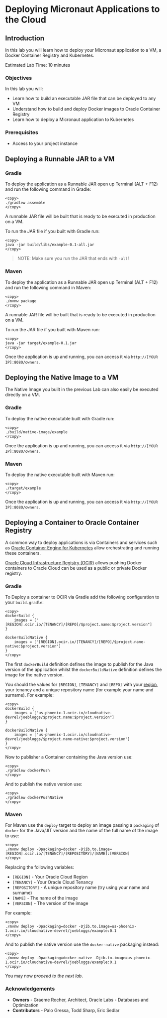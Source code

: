 # Deploying Micronaut Applications to the Cloud

## Introduction
In this lab you will learn how to deploy your Micronaut application to a VM, a Docker Container Registry and Kubernetes.

Estimated Lab Time: 10 minutes

### Objectives

In this lab you will:
* Learn how to build an executable JAR file that can be deployed to any VM
* Understand how to build and deploy Docker images to Oracle Container Registry
* Learn how to deploy a Micronaut application to Kubernetes

### Prerequisites

- Access to your project instance

## Deploying a Runnable JAR to a VM

### Gradle

To deploy the application as a Runnable JAR open up Terminal (ALT + F12) and run the following command in Gradle:

	<copy>
	./gradlew assemble
	</copy>

A runnable JAR file will be built that is ready to be executed in production on a VM. 

To run the JAR file if you built with Gradle run:

	<copy>
	java -jar build/libs/example-0.1-all.jar
	</copy>

> NOTE: Make sure you run the JAR that ends with `-all`!

### Maven

To deploy the application as a Runnable JAR open up Terminal (ALT + F12) and run the following command in Maven:

	<copy>
	./mvnw package
	</copy>


A runnable JAR file will be built that is ready to be executed in production on a VM. 

To run the JAR file if you built with Maven run:

	<copy>
	java -jar target/example-0.1.jar 
	</copy>

Once the application is up and running, you can access it via `http://[YOUR IP]:8080/owners`.

## Deploying the Native Image to a VM

The Native Image you built in the previous Lab can also easily be executed directly on a VM.

### Gradle

To deploy the native executable built with Gradle run:

	<copy>
	./build/native-image/example
	</copy>

Once the application is up and running, you can access it via `http://[YOUR IP]:8080/owners`.	
### Maven

To deploy the native executable built with Maven run:

	<copy>
	./target/example
	</copy>

Once the application is up and running, you can access it via `http://[YOUR IP]:8080/owners`.

## Deploying a Container to Oracle Container Registry

A common way to deploy applications is via Containers and services such as [Oracle Container Engine for Kubernetes](https://www.oracle.com/cloud-native/container-engine-kubernetes/) allow orchestrating and running these containers.

[Oracle Cloud Infrastructure Registry (OCIR)](https://docs.cloud.oracle.com/en-us/iaas/Content/Registry/Concepts/registryoverview.htm) allows pushing Docker containers to Oracle Cloud can be used as a public or private Docker registry.

### Gradle

To Deploy a container to OCIR via Gradle add the following configuration to your `build.gradle`:

	<copy>
	dockerBuild {
		images = ["[REGION].ocir.io/[TENANCY]/[REPO]/$project.name:$project.version"]
	}

	dockerBuildNative {
	    images = ["[REGION].ocir.io/[TENANCY]/[REPO]/$project.name-native:$project.version"]
	}
	</copy>

The first `dockerBuild` definition defines the image to publish for the Java version of the application whilst the `dockerBuildNative` definition defines the image for the native version.

You should the values for `[REGION]`, `[TENANCY]` and `[REPO]` with your [region](https://docs.cloud.oracle.com/en-us/iaas/Content/Registry/Concepts/registryprerequisites.htm#Availab), your tenancy and a unique repository name (for example your name and surname). For example:

	<copy>
	dockerBuild {
		images = ["us-phoenix-1.ocir.io/cloudnative-devrel/joebloggs/$project.name:$project.version"]
	}

	dockerBuildNative {
	    images = ["us-phoenix-1.ocir.io/cloudnative-devrel/joebloggs/$project.name-native:$project.version"]
	}
	</copy>

Now to publisher a Container containing the Java version use:

	<copy>
	./gradlew dockerPush
	</copy>

And to publish the native version use:

	<copy>
	./gradlew dockerPushNative
	</copy>

### Maven

For Maven use the `deploy` target to deploy an image passing a `packaging` of `docker` for the Java/JIT version and the name of the full name of the image to use:

	<copy>
	./mvnw deploy -Dpackaging=docker -Djib.to.image=[REGION].ocir.io/[TENANCY]/[REPOSITORY]/[NAME]:[VERSION]
	</copy>	

Replacing the following variables:

* `[REGION]` - Your Oracle Cloud Region
* `[TENANCY]` - Your Oracle Cloud Tenancy
* `[REPOSITORY]` - A unique repository name (try using your name and surname)
* `[NAME]` - The name of the image
* `[VERSION]` - The version of the image

For example:

	<copy>
	./mvnw deploy -Dpackaging=docker -Djib.to.image=us-phoenix-1.ocir.io/cloudnative-devrel/joebloggs/example:0.1
	</copy>

And to publish the native version use the `docker-native` packaging instead:

	<copy>
	./mvnw deploy -Dpackaging=docker-native -Djib.to.image=us-phoenix-1.ocir.io/cloudnative-devrel/joebloggs/example:0.1
	</copy>


You may now *proceed to the next lab*.

### Acknowledgements
- **Owners** - Graeme Rocher, Architect, Oracle Labs - Databases and Optimization
- **Contributors** - Palo Gressa, Todd Sharp, Eric Sedlar